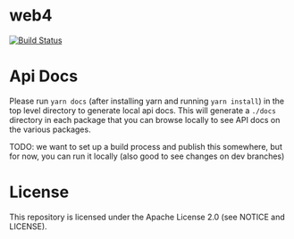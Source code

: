 # web4

[![Build Status](https://travis-ci.com/iov-one/web4.svg?token=evC2AgcwxuvHjXeBP3jq&branch=master)](https://travis-ci.com/iov-one/web4)

# Api Docs

Please run `yarn docs` (after installing yarn and running `yarn install`) in the top level directory
to generate local api docs. This will generate a `./docs` directory in each package that you
can browse locally to see API docs on the various packages.

TODO: we want to set up a build process and publish this somewhere,
but for now, you can run it locally (also good to see changes on dev branches)


# License
This repository is licensed under the Apache License 2.0 (see NOTICE and LICENSE).
